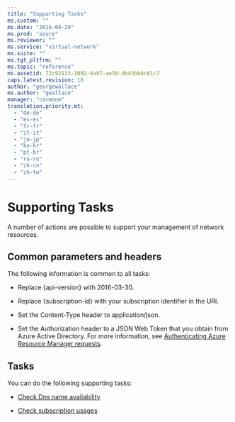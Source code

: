 ```yaml
---
title: "Supporting Tasks"
ms.custom: ""
ms.date: "2016-04-29"
ms.prod: "azure"
ms.reviewer: ""
ms.service: "virtual-network"
ms.suite: ""
ms.tgt_pltfrm: ""
ms.topic: "reference"
ms.assetid: 72c92133-1092-4a97-ae58-db43bb6c01c7
caps.latest.revision: 10
author: "georgewallace"
ms.author: "gwallace"
manager: "carmonm"
translation.priority.mt: 
  - "de-de"
  - "es-es"
  - "fr-fr"
  - "it-it"
  - "ja-jp"
  - "ko-kr"
  - "pt-br"
  - "ru-ru"
  - "zh-cn"
  - "zh-tw"
---
```

# Supporting Tasks
A number of actions are possible to support your management of network resources.  
  
##  <a name="bk_common"></a> Common parameters and headers  
 The following information is common to all tasks:  
  
-   Replace {api-version} with 2016-03-30.  
  
-   Replace {subscription-id} with your subscription identifier in the URI.  
  
-   Set the Content-Type header to application/json.  
  
-   Set the Authorization header to a JSON Web Token that you obtain from Azure Active Directory. For more information, see [Authenticating Azure Resource Manager requests](../Topic/Authenticating%20Azure%20Resource%20Manager%20requests.md).  
  
## Tasks  
 You can do the following supporting tasks:  
  
-   [Check Dns name availability](../NetworkREST/check-dns-name-availability.md)  
  
-   [Check subscription usages](../NetworkREST/check-subscription-usages.md)
